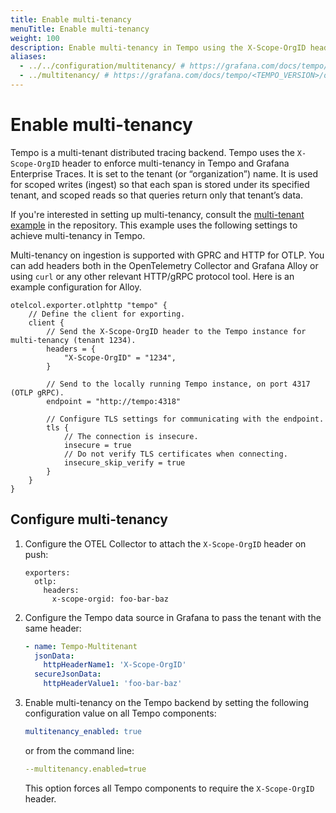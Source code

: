 ```yaml
---
title: Enable multi-tenancy
menuTitle: Enable multi-tenancy
weight: 100
description: Enable multi-tenancy in Tempo using the X-Scope-OrgID header.
aliases:
  - ../../configuration/multitenancy/ # https://grafana.com/docs/tempo/<TEMPO_VERSION>/configuration/multitenancy/
  - ../multitenancy/ # https://grafana.com/docs/tempo/<TEMPO_VERSION>/operations/multitenancy/
---
```


# Enable multi-tenancy

Tempo is a multi-tenant distributed tracing backend. 
Tempo uses the `X-Scope-OrgID` header to enforce multi-tenancy in Tempo and Grafana Enterprise Traces.
It is set to the tenant (or “organization”) name.
It is used for scoped writes (ingest) so that each span is stored under its specified tenant, and scoped reads so that queries return only that tenant’s data.

If you're interested in setting up multi-tenancy, consult the [multi-tenant example](https://github.com/grafana/tempo/tree/main/example/docker-compose/otel-collector-multitenant)
in the repository. This example uses the following settings to achieve multi-tenancy in Tempo.

Multi-tenancy on ingestion is supported with GPRC and HTTP for OTLP.
You can add headers both in the OpenTelemetry Collector and Grafana Alloy or using `curl` or any other relevant HTTP/gRPC protocol tool. 
Here is an example configuration for Alloy. 

```
otelcol.exporter.otlphttp "tempo" {
    // Define the client for exporting.
    client {
        // Send the X-Scope-OrgID header to the Tempo instance for multi-tenancy (tenant 1234).
        headers = {
            "X-Scope-OrgID" = "1234",
        }

        // Send to the locally running Tempo instance, on port 4317 (OTLP gRPC).
        endpoint = "http://tempo:4318"

        // Configure TLS settings for communicating with the endpoint.
        tls {
            // The connection is insecure.
            insecure = true
            // Do not verify TLS certificates when connecting.
            insecure_skip_verify = true
        }
    }
}
```

## Configure multi-tenancy

1. Configure the OTEL Collector to attach the `X-Scope-OrgID` header on push:

   ```
   exporters:
     otlp:
       headers:
         x-scope-orgid: foo-bar-baz
   ```

1. Configure the Tempo data source in Grafana to pass the tenant with the same header:

   ```yaml
   - name: Tempo-Multitenant
     jsonData:
       httpHeaderName1: 'X-Scope-OrgID'
     secureJsonData:
       httpHeaderValue1: 'foo-bar-baz'
   ```

1. Enable multi-tenancy on the Tempo backend by setting the following configuration value on all Tempo components:

   ```yaml
   multitenancy_enabled: true
   ```

   or from the command line:

   ```yaml
   --multitenancy.enabled=true
   ```

   This option forces all Tempo components to require the `X-Scope-OrgID` header.
